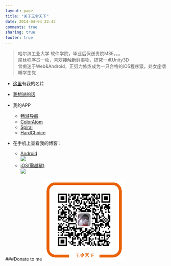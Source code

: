 ```yaml
---
layout: page
title: "关于玉令天下"
date: 2014-04-04 22:42
comments: true
sharing: true
footer: true
---
```


>哈尔滨工业大学 软件学院，毕业后保送贵院MSE。。。  
>屌丝程序员一枚，喜欢接触新鲜事物，研究一点Unity3D  
>曾痴迷于Web&Android，正努力修炼成为一只合格的iOS程序猿，处女座嗜睡学生党  

- [这里](http://about.me/yulingtianxia/)有我的名片  

- [我想说的话](http://yulingtianxia.com/about/aboutme.html)  

- 我的APP
	- [畅游导航](http://changyou.yulingtianxia.com)  
	- [ColorAtom](http://coloratom.yulingtianxia.com)  
	- [Spiral](https:spiral.yulingtianxia.com)  
	- [HardChoice](http://hardchoice.yulingtianxia.com)  
	
- 在手机上查看我的博客：
	- [Android](/download/blog_android.apk)  
	![](http://yulingtianxia.qiniudn.com/qrcode-android.png)  
	- [iOS(需越狱)](/download/玉令天下的Blog_0.3_iosbrk.ipa)  
	![](http://yulingtianxia.qiniudn.com/qrcode-ios.png)

###Donate to me
![向我付款](/images/about/zhifubao.png)  

 
 